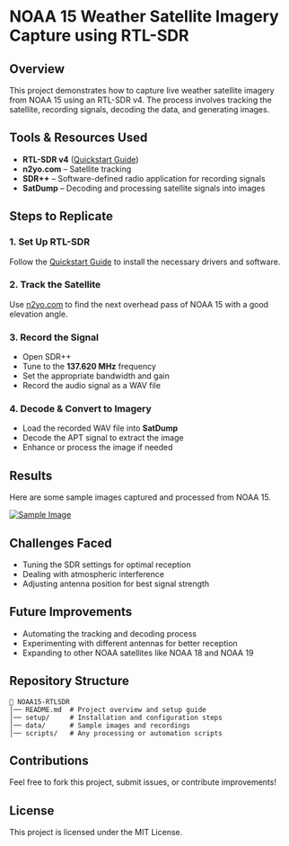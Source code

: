 # NOAA 15 Weather Satellite Imagery Capture using RTL-SDR

## Overview
This project demonstrates how to capture live weather satellite imagery from NOAA 15 using an RTL-SDR v4. The process involves tracking the satellite, recording signals, decoding the data, and generating images.

## Tools & Resources Used
- **RTL-SDR v4** ([Quickstart Guide](https://www.rtl-sdr.com/qsg))
- **n2yo.com** – Satellite tracking
- **SDR++** – Software-defined radio application for recording signals
- **SatDump** – Decoding and processing satellite signals into images

## Steps to Replicate
### 1. Set Up RTL-SDR
Follow the [Quickstart Guide](https://www.rtl-sdr.com/qsg) to install the necessary drivers and software.

### 2. Track the Satellite
Use [n2yo.com](https://www.n2yo.com) to find the next overhead pass of NOAA 15 with a good elevation angle.

### 3. Record the Signal
- Open SDR++
- Tune to the **137.620 MHz** frequency
- Set the appropriate bandwidth and gain
- Record the audio signal as a WAV file

### 4. Decode & Convert to Imagery
- Load the recorded WAV file into **SatDump**
- Decode the APT signal to extract the image
- Enhance or process the image if needed

## Results
Here are some sample images captured and processed from NOAA 15.

[![Sample Image](link-to-your-image)](https://github.com/tMAC4k/live-satellite-images-from-space/blob/main/data/avhrr_3_APT_channel_B_corrected.png)

## Challenges Faced
- Tuning the SDR settings for optimal reception
- Dealing with atmospheric interference
- Adjusting antenna position for best signal strength

## Future Improvements
- Automating the tracking and decoding process
- Experimenting with different antennas for better reception
- Expanding to other NOAA satellites like NOAA 18 and NOAA 19

## Repository Structure
```
📂 NOAA15-RTLSDR
│── README.md  # Project overview and setup guide
│── setup/     # Installation and configuration steps
│── data/      # Sample images and recordings
│── scripts/   # Any processing or automation scripts
```

## Contributions
Feel free to fork this project, submit issues, or contribute improvements!

## License
This project is licensed under the MIT License.

